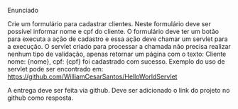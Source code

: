 Enunciado

Crie um formulário para cadastrar clientes.
Neste formulário deve ser possível informar nome e cpf do cliente.
O formulário deve ter um botão para executa a ação de cadastro e essa ação deve chamar um servlet para a execução.
O servlet criado para processar a chamada não precisa realizar nenhum tipo de validação, apenas retornar um página com o texto: Cliente nome: {nome}, cpf: {cpf} foi cadastrado com sucesso.
Exemplo do uso de servlet pode ser encontrado em: https://github.com/WilliamCesarSantos/HelloWorldServlet

A entrega deve ser feita via github. Deve ser adicionado o link do projeto no github como resposta.
